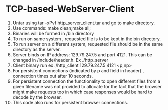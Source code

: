 # TCP-based-WebServer-Client

1)	Untar using tar –xPvf http_server_client.tar and go to make directory.
2)	Use commands: make clean;make all;
3)	Binaries will be formed in /bin directory 
4)	To run on same system , requested file is to be kept in the bin directory.
5)	To run server on a different system, requested file should be in the same directory as the server.
6)	Server binds on IP address: 129.79.247.5 and port 4121. This can be changed in /include/header.h. Ex ./http_server
7)	Client binary run ex ./http_client 129.79.247.5 4121 <p,np> <filename> 
8)	For persistent connections (indicated by p and field in header) , connection times out after 10 seconds.
9)	For persistent connection the functionality to open different files from a given filename was not provided to allocate for the fact that the browser might make requests too in which case responses would be hard to decode by the browser.
10)	This code also runs for persistent browser connections.

